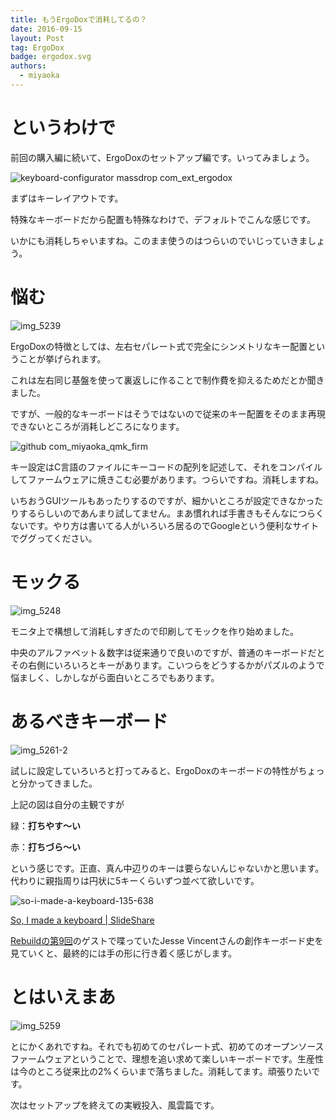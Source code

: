 ```yaml
---
title: もうErgoDoxで消耗してるの？
date: 2016-09-15
layout: Post
tag: ErgoDox
badge: ergodox.svg
authors:
  - miyaoka
---
```


# というわけで

前回の購入編に続いて、ErgoDoxのセットアップ編です。いってみましょう。

![keyboard-configurator massdrop com_ext_ergodox](https://cloud.githubusercontent.com/assets/1443118/18560360/33c102d0-7bb6-11e6-8aca-994e1845f4d5.png)

まずはキーレイアウトです。

特殊なキーボードだから配置も特殊なわけで、デフォルトでこんな感じです。

いかにも消耗しちゃいますね。このまま使うのはつらいのでいじっていきましょう。

# 悩む

![img_5239](https://cloud.githubusercontent.com/assets/1443118/18521791/7661ffbe-7ae8-11e6-83c2-4de23cbbd30f.JPG)

ErgoDoxの特徴としては、左右セパレート式で完全にシンメトリなキー配置ということが挙げられます。

これは左右同じ基盤を使って裏返しに作ることで制作費を抑えるためだとか聞きました。

ですが、一般的なキーボードはそうではないので従来のキー配置をそのまま再現できないところが消耗しどころになります。

![github com_miyaoka_qmk_firm](https://cloud.githubusercontent.com/assets/1443118/18559651/33a5877e-7bb3-11e6-97f4-a8b1c2a91636.png)

キー設定はC言語のファイルにキーコードの配列を記述して、それをコンパイルしてファームウェアに焼きこむ必要があります。つらいですね。消耗しますね。

いちおうGUIツールもあったりするのですが、細かいところが設定できなかったりするらしいのであんまり試してません。まあ慣れれば手書きもそんなにつらくないです。やり方は書いてる人がいろいろ居るのでGoogleという便利なサイトでググってください。

# モックる

![img_5248](https://cloud.githubusercontent.com/assets/1443118/18521794/77f6a852-7ae8-11e6-942a-3f7aa8b5dd0f.JPG)

モニタ上で構想して消耗しすぎたので印刷してモックを作り始めました。

中央のアルファベット＆数字は従来通りで良いのですが、普通のキーボードだとその右側にいろいろとキーがあります。こいつらをどうするかがパズルのようで悩ましく、しかしながら面白いところでもあります。

# あるべきキーボード

![img_5261-2](https://cloud.githubusercontent.com/assets/1443118/18558114/cf9e42bc-7bac-11e6-8fed-493b2217c1bd.jpg)

試しに設定していろいろと打ってみると、ErgoDoxのキーボードの特性がちょっと分かってきました。

上記の図は自分の主観ですが

緑：**打ちやす～い**

赤：**打ちづら～い**

という感じです。正直、真ん中辺りのキーは要らないんじゃないかと思います。代わりに親指周りは円状に5キーくらいずつ並べて欲しいです。

![so-i-made-a-keyboard-135-638](https://cloud.githubusercontent.com/assets/1443118/18560855/598468c0-7bb8-11e6-9f87-d73157cf70e3.jpg)

[So, I made a keyboard | SlideShare](http://www.slideshare.net/obrajesse/2013-osdcmadeakeyboard/)

[Rebuildの第9回](http://rebuild.fm/9/)のゲストで喋っていたJesse Vincentさんの創作キーボード史を見ていくと、最終的には手の形に行き着く感じがします。

# とはいえまあ

![img_5259](https://cloud.githubusercontent.com/assets/1443118/18557721/10db8872-7bab-11e6-8787-ef821632f87c.jpg)

とにかくあれですね。それでも初めてのセパレート式、初めてのオープンソースファームウェアということで、理想を追い求めて楽しいキーボードです。生産性は今のところ従来比の2%くらいまで落ちました。消耗してます。頑張りたいです。

次はセットアップを終えての実戦投入、風雲篇です。
